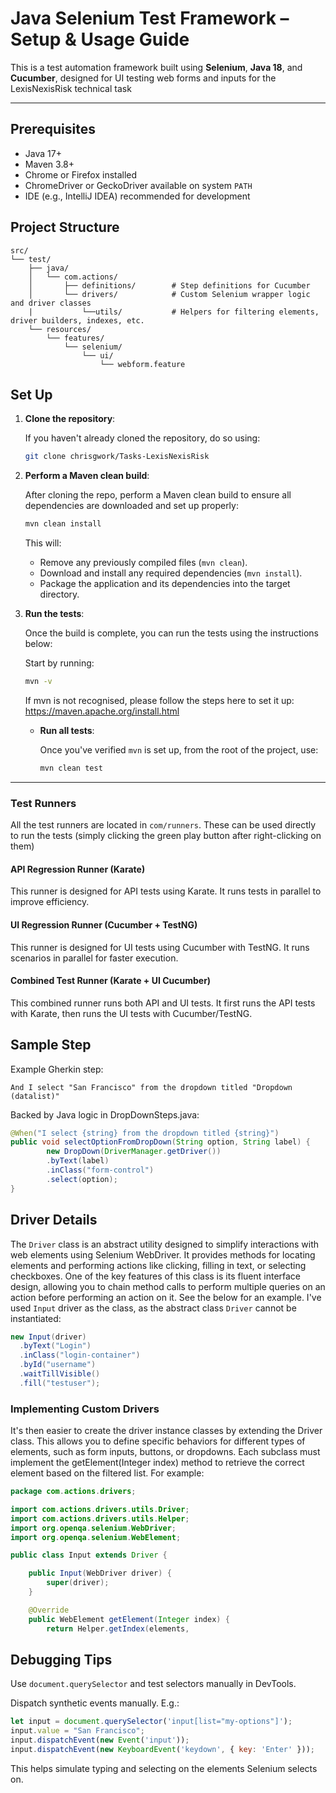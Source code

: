 # Java Selenium Test Framework – Setup & Usage Guide

This is a test automation framework built using **Selenium**, **Java 18**, and **Cucumber**, designed for UI testing web forms and inputs for the LexisNexisRisk technical task

---

## Prerequisites

- Java 17+
- Maven 3.8+
- Chrome or Firefox installed
- ChromeDriver or GeckoDriver available on system `PATH`
- IDE (e.g., IntelliJ IDEA) recommended for development

## Project Structure

```
src/
└── test/
    ├── java/
    │   └── com.actions/
    │       ├── definitions/        # Step definitions for Cucumber
    │       └── drivers/            # Custom Selenium wrapper logic and driver classes
    |           └──utils/           # Helpers for filtering elements, driver builders, indexes, etc.
    └── resources/
        └── features/
            └── selenium/
                └── ui/
                    └── webform.feature
```

##  Set Up

1. **Clone the repository**:

   If you haven't already cloned the repository, do so using:

    ```bash
    git clone chrisgwork/Tasks-LexisNexisRisk
    ```

2. **Perform a Maven clean build**:

   After cloning the repo, perform a Maven clean build to ensure all dependencies are downloaded and set up properly:

    ```bash
    mvn clean install
    ```

   This will:
   - Remove any previously compiled files (`mvn clean`).
   - Download and install any required dependencies (`mvn install`).
   - Package the application and its dependencies into the target directory.

3. **Run the tests**:

   Once the build is complete, you can run the tests using the instructions below:

   Start by running:
     ```bash
     mvn -v
     ```
   
   If mvn is not recognised, please follow the steps here to set it up: https://maven.apache.org/install.html

   - **Run all tests**:

     Once you've verified `mvn` is set up, from the root of the project, use:

     ```bash
     mvn clean test
     ```
     
---

### Test Runners

All the test runners are located in `com/runners`. These can be used directly to run the tests (simply clicking the green play button after right-clicking on them)

#### API Regression Runner (Karate)

This runner is designed for API tests using Karate. It runs tests in parallel to improve efficiency.


#### UI Regression Runner (Cucumber + TestNG)

This runner is designed for UI tests using Cucumber with TestNG. It runs scenarios in parallel for faster execution.


#### Combined Test Runner (Karate + UI Cucumber)

This combined runner runs both API and UI tests. It first runs the API tests with Karate, then runs the UI tests with Cucumber/TestNG.


## Sample Step

Example Gherkin step:

```gherkin
And I select "San Francisco" from the dropdown titled "Dropdown (datalist)"
```

Backed by Java logic in DropDownSteps.java:
```java
@When("I select {string} from the dropdown titled {string}")
public void selectOptionFromDropDown(String option, String label) {
        new DropDown(DriverManager.getDriver())
        .byText(label)
        .inClass("form-control")
        .select(option);
}
```

## Driver Details

The `Driver` class is an abstract utility designed to simplify interactions with web elements using Selenium WebDriver. It provides methods for locating elements and performing actions like clicking, filling in text, or selecting checkboxes. One of the key features of this class is its fluent interface design, allowing you to chain method calls to perform multiple queries on an action before performing an action on it. See the below for an example. I've used `Input` driver as the class, as the abstract class `Driver` cannot be instantiated:

```java
new Input(driver)
  .byText("Login")
  .inClass("login-container")
  .byId("username")
  .waitTillVisible()
  .fill("testuser");
```

### Implementing Custom Drivers
It's then easier to create the driver instance classes by extending the Driver class. This allows you to define specific behaviors for different types of elements, such as form inputs, buttons, or dropdowns. Each subclass must implement the getElement(Integer index) method to retrieve the correct element based on the filtered list. For example:

```java
package com.actions.drivers;

import com.actions.drivers.utils.Driver;
import com.actions.drivers.utils.Helper;
import org.openqa.selenium.WebDriver;
import org.openqa.selenium.WebElement;

public class Input extends Driver {

    public Input(WebDriver driver) {
        super(driver);
    }

    @Override
    public WebElement getElement(Integer index) {
        return Helper.getIndex(elements,
```

## Debugging Tips

Use `document.querySelector` and test selectors manually in DevTools.

Dispatch synthetic events manually. E.g.:

```javascript
let input = document.querySelector('input[list="my-options"]');
input.value = "San Francisco";
input.dispatchEvent(new Event('input'));
input.dispatchEvent(new KeyboardEvent('keydown', { key: 'Enter' }));
```

This helps simulate typing and selecting on the elements Selenium selects on.

